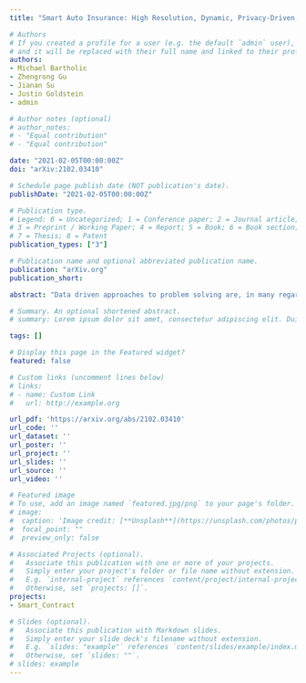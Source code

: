 ```yaml
---
title: "Smart Auto Insurance: High Resolution, Dynamic, Privacy-Driven, Telematic Insurance"

# Authors
# If you created a profile for a user (e.g. the default `admin` user), write the username (folder name) here
# and it will be replaced with their full name and linked to their profile.
authors:
- Michael Bartholic
- Zhengrong Gu
- Jianan Su
- Justin Goldstein
- admin

# Author notes (optional)
# author_notes:
# - "Equal contribution"
# - "Equal contribution"

date: "2021-02-05T00:00:00Z"
doi: "arXiv:2102.03410"

# Schedule page publish date (NOT publication's date).
publishDate: "2021-02-05T00:00:00Z"

# Publication type.
# Legend: 0 = Uncategorized; 1 = Conference paper; 2 = Journal article;
# 3 = Preprint / Working Paper; 4 = Report; 5 = Book; 6 = Book section;
# 7 = Thesis; 8 = Patent
publication_types: ["3"]

# Publication name and optional abbreviated publication name.
publication: "arXiv.org"
publication_short:

abstract: "Data driven approaches to problem solving are, in many regards, the holy grail of evidence backed decision making. Using first-party empirical data to analyze behavior and establish predictions yields us the ability to base in-depth analyses on particular individuals and reduce our dependence on generalizations. Modern mobile and embedded devices provide a wealth of sensors and means for collecting and tracking individualized data. Applying these assets to the realm of insurance (which is a statistically backed endeavor at heart) is certainly nothing new; yet doing so in a way that is privacy-driven and secure has not been a central focus of implementers. Existing data-driven insurance technologies require a certain level of trust in the data tracking agency (i.e. insurer) to not misuse, mishandle, or over-collect user data. Smart contracts and blockchain technology provide us an opportunity to re-balance these systems such that the blockchain itself is a trusted agent which both insurers and the insured can confide in. We propose a "Smart Auto Insurance" system that minimizes data sharing while simultaneously providing quality-of-life improvements to both sides. Furthermore, we use a simple game theoretical argument to show that the clients using such a system are disincentivized from behaving adversarially."

# Summary. An optional shortened abstract.
# summary: Lorem ipsum dolor sit amet, consectetur adipiscing elit. Duis posuere tellus ac convallis placerat. Proin tincidunt magna sed ex sollicitudin condimentum.

tags: []

# Display this page in the Featured widget?
featured: false

# Custom links (uncomment lines below)
# links:
# - name: Custom Link
#   url: http://example.org

url_pdf: 'https://arxiv.org/abs/2102.03410'
url_code: ''
url_dataset: ''
url_poster: ''
url_project: ''
url_slides: ''
url_source: ''
url_video: ''

# Featured image
# To use, add an image named `featured.jpg/png` to your page's folder.
# image:
#  caption: 'Image credit: [**Unsplash**](https://unsplash.com/photos/pLCdAaMFLTE)'
#  focal_point: ""
#  preview_only: false

# Associated Projects (optional).
#   Associate this publication with one or more of your projects.
#   Simply enter your project's folder or file name without extension.
#   E.g. `internal-project` references `content/project/internal-project/index.md`.
#   Otherwise, set `projects: []`.
projects:
- Smart_Contract

# Slides (optional).
#   Associate this publication with Markdown slides.
#   Simply enter your slide deck's filename without extension.
#   E.g. `slides: "example"` references `content/slides/example/index.md`.
#   Otherwise, set `slides: ""`.
# slides: example
---
```


